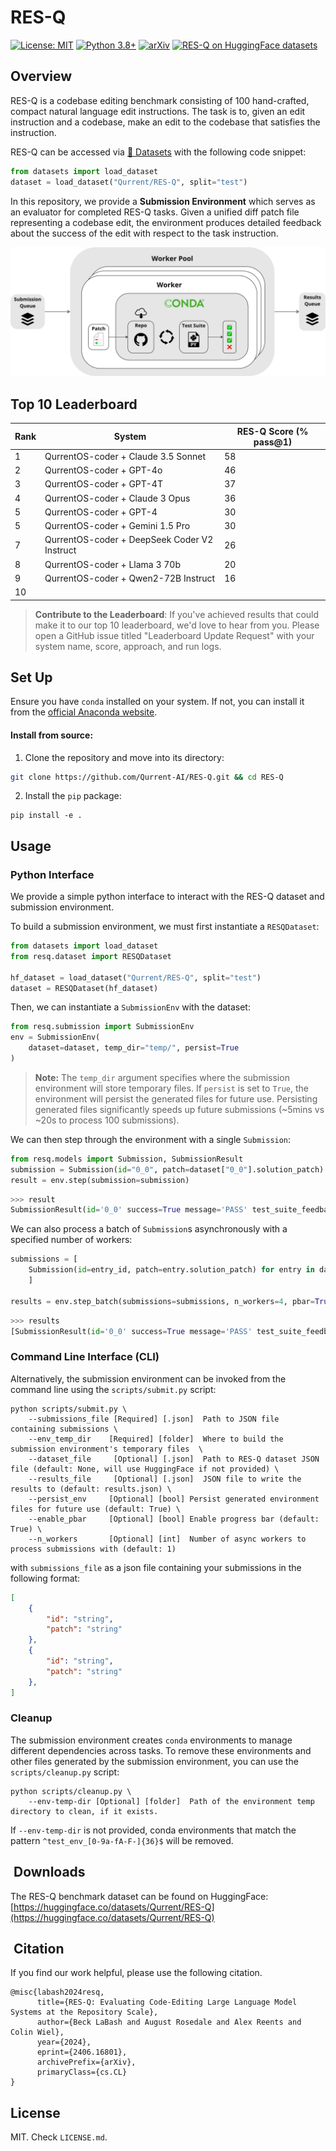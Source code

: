 # RES-Q
[![License: MIT](https://img.shields.io/badge/License-MIT-green.svg)](https://opensource.org/licenses/MIT)
[![Python 3.8+](https://img.shields.io/badge/python-3.8+-blue.svg)](https://www.python.org/downloads/release/python-380/)
[![arXiv](https://img.shields.io/badge/arXiv-2406.16801-b31b1b.svg)](https://arxiv.org/abs/2406.16801) [![RES-Q on HuggingFace datasets](https://img.shields.io/badge/%F0%9F%A4%97%20Datasets-RES--Q-yellow?style=flat)](https://huggingface.co/datasets/Qurrent/RES-Q)

## Overview
RES-Q is a codebase editing benchmark consisting of 100 hand-crafted, compact natural language edit instructions.
The task is to, given an edit instruction and a codebase, make an edit to the codebase that satisfies the instruction.

RES-Q can be accessed via [🤗 Datasets](https://huggingface.co/datasets/Qurrent/RES-Q) with the following code snippet:
```python
from datasets import load_dataset
dataset = load_dataset("Qurrent/RES-Q", split="test")
```
In this repository, we provide a **Submission Environment** which serves as an evaluator for completed RES-Q tasks. Given a unified diff patch file representing a codebase edit, the environment produces detailed feedback about the success of the edit with respect to the task instruction.

![Environment Diagram](assets/environment.png)

## Top 10 Leaderboard

| Rank | System | RES-Q Score (% pass@1) |
|------|--------|----------------------|
| 1    | QurrentOS-coder + Claude 3.5 Sonnet | 58 |
| 2    | QurrentOS-coder + GPT-4o | 46 |
| 3    | QurrentOS-coder + GPT-4T | 37 |
| 4    | QurrentOS-coder + Claude 3 Opus | 36 |
| 5    | QurrentOS-coder + GPT-4 | 30 |
| 5    | QurrentOS-coder + Gemini 1.5 Pro | 30 |
| 7    | QurrentOS-coder + DeepSeek Coder V2 Instruct | 26 |
| 8    | QurrentOS-coder + Llama 3 70b | 20 |
| 9    | QurrentOS-coder + Qwen2-72B Instruct | 16 |
| 10    |  |  |

> **Contribute to the Leaderboard**: If you've achieved results that could make it to our top 10 leaderboard, we'd love to hear from you. Please open a GitHub issue titled "Leaderboard Update Request" with your system name, score, approach, and run logs. 


##  Set Up

Ensure you have `conda` installed on your system. If not, you can install it from the [official Anaconda website](https://www.anaconda.com/products/individual).

#### Install from source:
1. Clone the repository and move into its directory:

```bash
git clone https://github.com/Qurrent-AI/RES-Q.git && cd RES-Q
```

2. Install the `pip` package:

```
pip install -e .
```

## Usage

### Python Interface
We provide a simple python interface to interact with the RES-Q dataset and submission environment.

To build a submission environment, we must first instantiate a `RESQDataset`:
```python
from datasets import load_dataset
from resq.dataset import RESQDataset

hf_dataset = load_dataset("Qurrent/RES-Q", split="test")
dataset = RESQDataset(hf_dataset)
```

Then, we can instantiate a `SubmissionEnv` with the dataset:  
```python
from resq.submission import SubmissionEnv
env = SubmissionEnv(
    dataset=dataset, temp_dir="temp/", persist=True
)
```
> **Note:**
> The `temp_dir` argument specifies where the submission environment will store temporary files. If `persist` is set to `True`, the environment will persist the generated files for future use. Persisting generated files significantly speeds up future submissions (~5mins vs ~20s to process 100 submissions).

We can then step through the environment with a single `Submission`: 
```python
from resq.models import Submission, SubmissionResult
submission = Submission(id="0_0", patch=dataset["0_0"].solution_patch)
result = env.step(submission=submission)
```
```python
>>> result
SubmissionResult(id='0_0' success=True message='PASS' test_suite_feedback='')
```

We can also process a batch of `Submission`s asynchronously with a specified number of workers:
```python
submissions = [
    Submission(id=entry_id, patch=entry.solution_patch) for entry in dataset
    ]

results = env.step_batch(submissions=submissions, n_workers=4, pbar=True)
```
```python
>>> results
[SubmissionResult(id='0_0' success=True message='PASS' test_suite_feedback=''), ...]
```

### Command Line Interface (CLI)
Alternatively, the submission environment can be invoked from the command line using the `scripts/submit.py` script:

```
python scripts/submit.py \
    --submissions_file [Required] [.json]  Path to JSON file containing submissions \
    --env_temp_dir    [Required] [folder]  Where to build the submission environment's temporary files  \
    --dataset_file     [Optional] [.json]  Path to RES-Q dataset JSON file (default: None, will use HuggingFace if not provided) \
    --results_file     [Optional] [.json]  JSON file to write the results to (default: results.json) \
    --persist_env     [Optional] [bool] Persist generated environment files for future use (default: True) \
    --enable_pbar     [Optional] [bool] Enable progress bar (default: True) \
    --n_workers       [Optional] [int]  Number of async workers to process submissions with (default: 1)
```

with `submissions_file` as a json file containing your submissions in the following format:

```json
[
	{
		"id": "string",
		"patch": "string"
	},
	{
		"id": "string",
		"patch": "string"
	},
]
```

### Cleanup
The submission environment creates `conda` environments to manage different dependencies across tasks. To remove these environments and other files generated by the submission environment, you can use the `scripts/cleanup.py` script:

```
python scripts/cleanup.py \
    --env-temp-dir [Optional] [folder]  Path of the environment temp directory to clean, if it exists.
```

If `--env-temp-dir` is not provided, conda environments that match the pattern `^test_env_[0-9a-fA-F-]{36}$` will be removed.


## ️ Downloads
The RES-Q benchmark dataset can be found on HuggingFace: [https://huggingface.co/datasets/Qurrent/RES-Q](https://huggingface.co/datasets/Qurrent/RES-Q)


## ️ Citation
If you find our work helpful, please use the following citation.

```
@misc{labash2024resq,
      title={RES-Q: Evaluating Code-Editing Large Language Model Systems at the Repository Scale}, 
      author={Beck LaBash and August Rosedale and Alex Reents and Colin Wiel},
      year={2024},
      eprint={2406.16801},
      archivePrefix={arXiv},
      primaryClass={cs.CL}
}
```


## License
MIT. Check `LICENSE.md`.